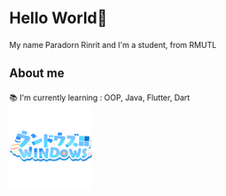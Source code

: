 <h1 align="left">Hello World👋</h1>

###

<p align="left"> My name Paradorn Rinrit and I'm a student, from RMUTL </p>

###

<h2 align="left">About me</h2>

###

<p align="left">
  
  📚 I'm currently learning : OOP, Java, Flutter, Dart <br>
  <img src="https://github.com/ParadornR/ParadornR/blob/main/picture/WindowsLogoShadow.png" style="width: 150px; height: auto;" />




</p>




